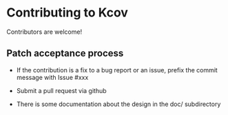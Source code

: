 # Contributing to Kcov

Contributors are welcome!

## Patch acceptance process

* If the contribution is a fix to a bug report or an issue, prefix the commit
  message with Issue #xxx

* Submit a pull request via github

* There is some documentation about the design in the doc/ subdirectory
